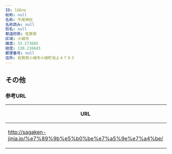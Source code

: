```yaml
---
ID: lG6no
総称: null
名称: 牛尾神社
名称読み: null
別名: null
都道府県: 佐賀県
区域: 小城市
緯度: 33.273685
経度: 130.216843
郵便番号: null
住所: 佐賀県小城市小城町池上４７９３
---
```


## その他

### 参考URL

| URL                                                           | 説明   |
| ------------------------------------------------------------- | ------ |
| http://sagaken-jinja.jp/%e7%89%9b%e5%b0%be%e7%a5%9e%e7%a4%be/ | 神社庁 |

